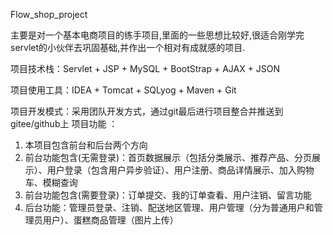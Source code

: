 Flow_shop_project

主要是对一个基本电商项目的练手项目,里面的一些思想比较好,很适合刚学完servlet的小伙伴去巩固基础,并作出一个相对有成就感的项目.

项目技术栈：Servlet + JSP + MySQL + BootStrap + AJAX + JSON

项目使用工具：IDEA + Tomcat + SQLyog + Maven + Git

项目开发模式：采用团队开发方式，通过git最后进行项目整合并推送到gitee/github上
项目功能 ：

1. 本项目包含前台和后台两个方向
1. 前台功能包含(无需登录)：首页数据展示（包括分类展示、推荐产品、分页展示）、用户登录（包含用户异步验证）、用户注册、商品详情展示、加入购物车、模糊查询
1. 前台功能包含(需要登录)：订单提交、我的订单查看、用户注销、留言功能
1. 后台功能：管理员登录、注销、配送地区管理、用户管理（分为普通用户和管理员用户）、蛋糕商品管理（图片上传）


